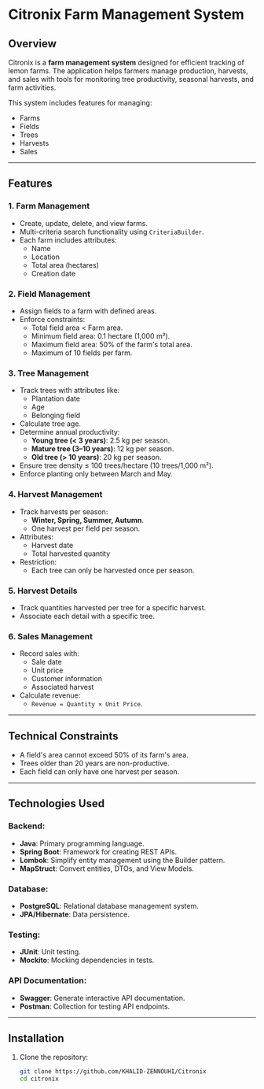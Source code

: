# Citronix Farm Management System

## Overview

Citronix is a **farm management system** designed for efficient tracking of lemon farms. The application helps farmers manage production, harvests, and sales with tools for monitoring tree productivity, seasonal harvests, and farm activities.

This system includes features for managing:
- Farms
- Fields
- Trees
- Harvests
- Sales

---

## Features

### 1. **Farm Management**
- Create, update, delete, and view farms.
- Multi-criteria search functionality using `CriteriaBuilder`.
- Each farm includes attributes:
  - Name
  - Location
  - Total area (hectares)
  - Creation date

### 2. **Field Management**
- Assign fields to a farm with defined areas.
- Enforce constraints:
  - Total field area < Farm area.
  - Minimum field area: 0.1 hectare (1,000 m²).
  - Maximum field area: 50% of the farm's total area.
  - Maximum of 10 fields per farm.

### 3. **Tree Management**
- Track trees with attributes like:
  - Plantation date
  - Age
  - Belonging field
- Calculate tree age.
- Determine annual productivity:
  - **Young tree (< 3 years)**: 2.5 kg per season.
  - **Mature tree (3–10 years)**: 12 kg per season.
  - **Old tree (> 10 years)**: 20 kg per season.
- Ensure tree density ≤ 100 trees/hectare (10 trees/1,000 m²).
- Enforce planting only between March and May.

### 4. **Harvest Management**
- Track harvests per season:
  - **Winter, Spring, Summer, Autumn**.
  - One harvest per field per season.
- Attributes:
  - Harvest date
  - Total harvested quantity
- Restriction:
  - Each tree can only be harvested once per season.

### 5. **Harvest Details**
- Track quantities harvested per tree for a specific harvest.
- Associate each detail with a specific tree.

### 6. **Sales Management**
- Record sales with:
  - Sale date
  - Unit price
  - Customer information
  - Associated harvest
- Calculate revenue:
  - `Revenue = Quantity × Unit Price`.

---

## Technical Constraints
- A field's area cannot exceed 50% of its farm's area.
- Trees older than 20 years are non-productive.
- Each field can only have one harvest per season.

---

## Technologies Used

### Backend:
- **Java**: Primary programming language.
- **Spring Boot**: Framework for creating REST APIs.
- **Lombok**: Simplify entity management using the Builder pattern.
- **MapStruct**: Convert entities, DTOs, and View Models.

### Database:
- **PostgreSQL**: Relational database management system.
- **JPA/Hibernate**: Data persistence.

### Testing:
- **JUnit**: Unit testing.
- **Mockito**: Mocking dependencies in tests.

### API Documentation:
- **Swagger**: Generate interactive API documentation.
- **Postman**: Collection for testing API endpoints.

---

## Installation

1. Clone the repository:
   ```bash
   git clone https://github.com/KHALID-ZENNOUHI/Citronix
   cd citronix
